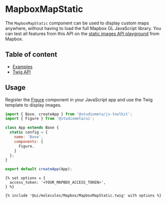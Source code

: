 # MapboxMapStatic <Badges :texts="badges" />

The `MapboxMapStatic` component can be used to display custom maps anywhere, without having to load the full Mapbox GL JavaScript library. You can test all features from this API on the [static images API playground](https://docs.mapbox.com/playground/static/) from Mapbox.

<script setup>
  import pkg from '@studiometa/ui/molecules/Mapbox/package.json';

  const badges = [`v${pkg.version}`, 'Twig', 'JS'];
</script>

## Table of content

- [Examples](./examples.html)
- [Twig API](./twig-api.html)

## Usage

Register the [Figure](/components/atoms/Figure/) component in your JavaScript app and use the Twig template to display images.

```js {2,8}
import { Base, createApp } from '@studiometa/js-toolkit';
import { Figure } from '@studiometa/ui';

class App extends Base {
  static config = {
    name: 'Base',
    components: {
      Figure,
    }
  };
}

export default createApp(App);
```

```twig{5}
{% set options = {
  access_token: '<YOUR_MAPBOX_ACCESS_TOKEN>',
} %}

{% include '@ui/molecules/Mapbox/MapboxMapStatic.twig' with options %}
```
